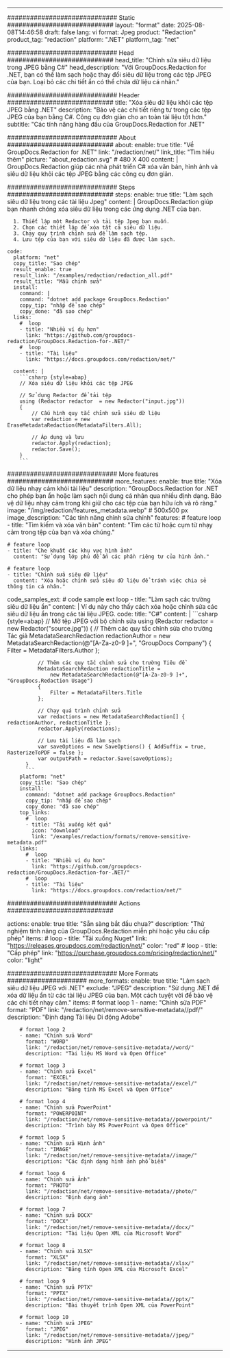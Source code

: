 
---
############################# Static ############################
layout: "format"
date:  2025-08-08T14:46:58
draft: false
lang: vi
format: Jpeg
product: "Redaction"
product_tag: "redaction"
platform: ".NET"
platform_tag: "net"

############################# Head ############################
head_title: "Chỉnh sửa siêu dữ liệu trong JPEG bằng C#"
head_description: "Với GroupDocs.Redaction for .NET, bạn có thể làm sạch hoặc thay đổi siêu dữ liệu trong các tệp JPEG của bạn. Loại bỏ các chi tiết ẩn có thể chứa dữ liệu cá nhân."

############################# Header ############################
title: "Xóa siêu dữ liệu khỏi các tệp JPEG bằng .NET" 
description: "Bảo vệ các chi tiết riêng tư trong các tệp JPEG của bạn bằng C#. Công cụ đơn giản cho an toàn tài liệu tốt hơn."
subtitle: "Các tính năng hàng đầu của GroupDocs.Redaction for .NET" 

############################# About ############################
about:
    enable: true
    title: "Về GroupDocs.Redaction for .NET"
    link: "/redaction/net/"
    link_title: "Tìm hiểu thêm"
    picture: "about_redaction.svg" # 480 X 400
    content: |
       GroupDocs.Redaction giúp các nhà phát triển C# xóa văn bản, hình ảnh và siêu dữ liệu khỏi các tệp JPEG bằng các công cụ đơn giản.

############################# Steps ############################
steps:
    enable: true
    title: "Làm sạch siêu dữ liệu trong các tài liệu Jpeg"
    content: |
      GroupDocs.Redaction giúp bạn nhanh chóng xóa siêu dữ liệu trong các ứng dụng .NET của bạn.
      
      1. Thiết lập một Redactor và tải tệp Jpeg bạn muốn.
      2. Chọn các thiết lập để xóa tất cả siêu dữ liệu.
      3. Chạy quy trình chỉnh sửa để làm sạch tệp.
      4. Lưu tệp của bạn với siêu dữ liệu đã được làm sạch.
   
    code:
      platform: "net"
      copy_title: "Sao chép"
      result_enable: true
      result_link: "/examples/redaction/redaction_all.pdf"
      result_title: "Mẫu chỉnh sửa"
      install:
        command: |
        command: "dotnet add package GroupDocs.Redaction"
        copy_tip: "nhấp để sao chép"
        copy_done: "đã sao chép"
      links:
        #  loop
        - title: "Nhiều ví dụ hơn"
          link: "https://github.com/groupdocs-redaction/GroupDocs.Redaction-for-.NET/"
        #  loop
        - title: "Tài liệu"
          link: "https://docs.groupdocs.com/redaction/net/"
          
      content: |
        ```csharp {style=abap}
        // Xóa siêu dữ liệu khỏi các tệp JPEG

        // Sử dụng Redactor để tải tệp
        using (Redactor redactor  = new Redactor("input.jpg"))
        {
            // Cấu hình quy tắc chỉnh sửa siêu dữ liệu
            var redaction = new EraseMetadataRedaction(MetadataFilters.All);
            
            // Áp dụng và lưu
            redactor.Apply(redaction);
            redactor.Save();
        }
        ```            


############################# More features ############################
more_features:
  enable: true
  title: "Xóa dữ liệu nhạy cảm khỏi tài liệu"
  description: "GroupDocs.Redaction for .NET cho phép bạn ẩn hoặc làm sạch nội dung cá nhân qua nhiều định dạng. Bảo vệ dữ liệu nhạy cảm trong khi giữ cho các tệp của bạn hữu ích và rõ ràng."
  image: "/img/redaction/features_metadata.webp" # 500x500 px
  image_description: "Các tính năng chỉnh sửa chính"
  features:
    # feature loop
    - title: "Tìm kiếm và xóa văn bản"
      content: "Tìm các từ hoặc cụm từ nhạy cảm trong tệp của bạn và xóa chúng."

    # feature loop
    - title: "Che khuất các khu vực hình ảnh"
      content: "Sử dụng lớp phủ để ẩn các phần riêng tư của hình ảnh."

    # feature loop
    - title: "Chỉnh sửa siêu dữ liệu"
      content: "Xóa hoặc chỉnh sửa siêu dữ liệu để tránh việc chia sẻ thông tin cá nhân."
      
  code_samples_ext:
    # code sample ext loop
    - title: "Làm sạch các trường siêu dữ liệu ẩn"
      content: |
        Ví dụ này cho thấy cách xóa hoặc chỉnh sửa các siêu dữ liệu ẩn trong các tài liệu JPEG.
      code:
        title: "C#"
        content: |
          ```csharp {style=abap}
          //  Mở tệp JPEG với bộ chỉnh sửa
          using (Redactor redactor  = new Redactor("source.jpg"))
          {
              // Thêm các quy tắc chỉnh sửa cho trường Tác giả
              MetadataSearchRedaction redactionAuthor = 
                  new MetadataSearchRedaction(@"[A-Za-z0-9 ]+", "GroupDocs Company")
              {
                  Filter = MetadataFilters.Author
              };

              // Thêm các quy tắc chỉnh sửa cho trường Tiêu đề
              MetadataSearchRedaction redactionTitle = 
                  new MetadataSearchRedaction(@"[A-Za-z0-9 ]+", "GroupDocs.Redaction Usage")
              {
                  Filter = MetadataFilters.Title
              };

              // Chạy quá trình chỉnh sửa
              var redactions = new MetadataSearchRedaction[] { redactionAuthor, redactionTitle };
              redactor.Apply(redactions);

              // Lưu tài liệu đã làm sạch
              var saveOptions = new SaveOptions() { AddSuffix = true, RasterizeToPDF = false };
              var outputPath = redactor.Save(saveOptions);
          }
          ```
        platform: "net"
        copy_title: "Sao chép"
        install:
          command: "dotnet add package GroupDocs.Redaction"
          copy_tip: "nhấp để sao chép"
          copy_done: "đã sao chép"
        top_links:
          #  loop
          - title: "Tải xuống kết quả"
            icon: "download"
            link: "/examples/redaction/formats/remove-sensitive-metadata.pdf"
        links:
          #  loop
          - title: "Nhiều ví dụ hơn"
            link: "https://github.com/groupdocs-redaction/GroupDocs.Redaction-for-.NET/"
          #  loop
          - title: "Tài liệu"
            link: "https://docs.groupdocs.com/redaction/net/"


############################# Actions ############################

actions:
  enable: true
  title: "Sẵn sàng bắt đầu chưa?"
  description: "Thử nghiệm tính năng của GroupDocs.Redaction miễn phí hoặc yêu cầu cấp phép"
  items:
    #  loop
    - title: "Tải xuống Nuget"
      link: "https://releases.groupdocs.com/redaction/net/"
      color: "red"
        #  loop
    - title: "Cấp phép"
      link: "https://purchase.groupdocs.com/pricing/redaction/net/"
      color: "light"


############################# More Formats #####################
more_formats:
    enable: true
    title: "Làm sạch siêu dữ liệu JPEG với .NET"
    exclude: "JPEG"
    description: "Sử dụng .NET để xóa dữ liệu ẩn từ các tài liệu JPEG của bạn. Một cách tuyệt vời để bảo vệ các chi tiết nhạy cảm."
    items: 
        # format loop 1
        - name: "Chỉnh sửa PDF"
          format: "PDF"
          link: "/redaction/net/remove-sensitive-metadata//pdf/"
          description: "Định dạng Tài liệu Di động Adobe"

        # format loop 2
        - name: "Chỉnh sửa Word"
          format: "WORD"
          link: "/redaction/net/remove-sensitive-metadata//word/"
          description: "Tài liệu MS Word và Open Office"
          
        # format loop 3
        - name: "Chỉnh sửa Excel"
          format: "EXCEL"
          link: "/redaction/net/remove-sensitive-metadata//excel/"
          description: "Bảng tính MS Excel và Open Office"

        # format loop 4
        - name: "Chỉnh sửa PowerPoint"
          format: "POWERPOINT"
          link: "/redaction/net/remove-sensitive-metadata//powerpoint/"
          description: "Trình bày MS PowerPoint và Open Office"

        # format loop 5
        - name: "Chỉnh sửa Hình ảnh"
          format: "IMAGE"
          link: "/redaction/net/remove-sensitive-metadata//image/"
          description: "Các định dạng hình ảnh phổ biến"

        # format loop 6
        - name: "Chỉnh sửa Ảnh"
          format: "PHOTO"
          link: "/redaction/net/remove-sensitive-metadata//photo/"
          description: "Định dạng ảnh"

        # format loop 7
        - name: "Chỉnh sửa DOCX"
          format: "DOCX"
          link: "/redaction/net/remove-sensitive-metadata//docx/"
          description: "Tài liệu Open XML của Microsoft Word"
          
        # format loop 8
        - name: "Chỉnh sửa XLSX"
          format: "XLSX"
          link: "/redaction/net/remove-sensitive-metadata//xlsx/"
          description: "Bảng tính Open XML của Microsoft Excel"
          
        # format loop 9
        - name: "Chỉnh sửa PPTX"
          format: "PPTX"
          link: "/redaction/net/remove-sensitive-metadata//pptx/"
          description: "Bài thuyết trình Open XML của PowerPoint"

        # format loop 10
        - name: "Chỉnh sửa JPEG"
          format: "JPEG"
          link: "/redaction/net/remove-sensitive-metadata//jpeg/"
          description: "Hình ảnh JPEG"


---